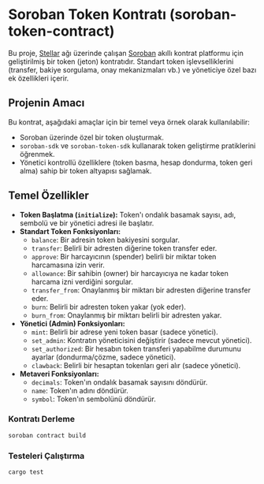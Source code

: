 # Soroban Token Kontratı (soroban-token-contract)

Bu proje, [Stellar](https://stellar.org/) ağı üzerinde çalışan [Soroban](https://soroban.stellar.org/) akıllı kontrat platformu için geliştirilmiş bir token (jeton) kontratıdır.
Standart token işlevselliklerini (transfer, bakiye sorgulama, onay mekanizmaları vb.) ve yöneticiye özel bazı ek özellikleri içerir.

## Projenin Amacı

Bu kontrat, aşağıdaki amaçlar için bir temel veya örnek olarak kullanılabilir:

*   Soroban üzerinde özel bir token oluşturmak.
*   `soroban-sdk` ve `soroban-token-sdk` kullanarak token geliştirme pratiklerini öğrenmek.
*   Yönetici kontrollü özelliklere (token basma, hesap dondurma, token geri alma) sahip bir token altyapısı sağlamak.

## Temel Özellikler

*   **Token Başlatma (`initialize`):** Token'ı ondalık basamak sayısı, adı, sembolü ve bir yönetici adresi ile başlatır.
*   **Standart Token Fonksiyonları:**
    *   `balance`: Bir adresin token bakiyesini sorgular.
    *   `transfer`: Belirli bir adresten diğerine token transfer eder.
    *   `approve`: Bir harcayıcının (spender) belirli bir miktar token harcamasına izin verir.
    *   `allowance`: Bir sahibin (owner) bir harcayıcıya ne kadar token harcama izni verdiğini sorgular.
    *   `transfer_from`: Onaylanmış bir miktarı bir adresten diğerine transfer eder.
    *   `burn`: Belirli bir adresten token yakar (yok eder).
    *   `burn_from`: Onaylanmış bir miktarı belirli bir adresten yakar.
*   **Yönetici (Admin) Fonksiyonları:**
    *   `mint`: Belirli bir adrese yeni token basar (sadece yönetici).
    *   `set_admin`: Kontratın yöneticisini değiştirir (sadece mevcut yönetici).
    *   `set_authorized`: Bir hesabın token transferi yapabilme durumunu ayarlar (dondurma/çözme, sadece yönetici).
    *   `clawback`: Belirli bir hesaptan tokenları geri alır (sadece yönetici).
*   **Metaveri Fonksiyonları:**
    *   `decimals`: Token'ın ondalık basamak sayısını döndürür.
    *   `name`: Token'ın adını döndürür.
    *   `symbol`: Token'ın sembolünü döndürür.

### Kontratı Derleme

```bash
soroban contract build
```
### Testeleri Çalıştırma
```bash
cargo test
```